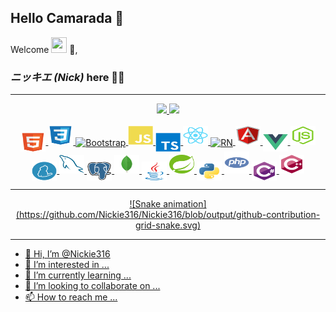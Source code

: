 
  ## Hello Camarada 👋
  <div>
   Welcome    <img height="25" width="25" src="https://github.com/Nickie316/backend/blob/master/Icons/russia.png" /> 🤝, <br>
</div>
 
  ### *ニッキエ (Nick)* here 🧙‍♂️
  <hr>

<div align="center">
  <a href="https://github.com/Nickie316">
  <img height="180em" src="https://github-readme-stats.vercel.app/api?username=Nickie316&show_icons=true&theme=dracula&include_all_commits=true&count_private=true"/>
  <img height="180em" src="https://github-readme-stats.vercel.app/api/top-langs/?username=Nickie316&layout=compact&langs_count=7&theme=dracula"/>
</div>

<div align="center"><br>

<!--   <img alt="VSC" height="30" width="40" src="https://github.com/devicons/devicon/blob/master/icons/vscode/vscode-original.svg"> -->

  <img align="center" alt="HTML" height="30" width="40" src="https://github.com/devicons/devicon/blob/master/icons/html5/html5-original.svg">

  <img alt="CSS" height="30" width="40" src="https://github.com/devicons/devicon/blob/master/icons/css3/css3-original.svg">

  <img align="center" alt="Bootstrap" height="30" width="30" src="https://github.com/Nickie316/backend/blob/master/Icons/Bootstrap.png">

  <img alt="Js" height="30" width="40" src="https://github.com/devicons/devicon/blob/master/icons/javascript/javascript-plain.svg">

  <img align="center" alt="Ts" height="30" width="40" src="https://github.com/devicons/devicon/blob/master/icons/typescript/typescript-plain.svg">

  <img alt="React" height="30" width="40" src="https://github.com/devicons/devicon/blob/master/icons/react/react-original.svg">

  <img align="center" alt="RN" height="30" width="30" src="https://github.com/Nickie316/backend/blob/master/Icons/RN.png">
  
  <img alt="Angular" height="30" width="40" src="https://github.com/devicons/devicon/blob/master/icons/angularjs/angularjs-original.svg">

  <img align="center" alt="VUE" height="30" width="40" src="https://github.com/devicons/devicon/blob/master/icons/vuejs/vuejs-original.svg">

  <img alt="Node" height="30" width="40" src="https://github.com/devicons/devicon/blob/master/icons/nodejs/nodejs-original.svg">

  <img align="center" alt="Yarn" height="30" width="40" src="https://github.com/devicons/devicon/blob/master/icons/yarn/yarn-original.svg">
  
  <img alt="MySQL" height="30" width="40" src="https://github.com/devicons/devicon/blob/master/icons/mysql/mysql-original.svg">

  <img align="center" alt="Postgress" height="30" width="40" src="https://github.com/devicons/devicon/blob/master/icons/postgresql/postgresql-original.svg">

  <img alt="Mongo" height="30" width="40" src="https://github.com/devicons/devicon/blob/master/icons/mongodb/mongodb-original.svg">

  <img align="center" alt="Java" height="30" width="40" src="https://github.com/devicons/devicon/blob/master/icons/java/java-original.svg">

  <img alt="SpringBoot" height="30" width="40" src="https://github.com/devicons/devicon/blob/master/icons/spring/spring-original.svg">

  <img align="center" alt="Python" height="30" width="40" src="https://github.com/devicons/devicon/blob/master/icons/python/python-original.svg">

  <img alt="PHP" height="35" width="40" src="https://github.com/devicons/devicon/blob/master/icons/php/php-plain.svg">

  <img align="center" alt="CS" height="30" width="40" src="https://github.com/devicons/devicon/blob/master/icons/csharp/csharp-original.svg">

  <img alt="C++" height="30" width="40" src="https://github.com/devicons/devicon/blob/master/icons/cplusplus/cplusplus-original.svg">

</div> <hr>
  
 <div align="center">
    ![Snake animation](https://github.com/Nickie316/Nickie316/blob/output/github-contribution-grid-snake.svg)
 </div> <hr>

- 👋 Hi, I’m @Nickie316
- 👀 I’m interested in ...
- 🌱 I’m currently learning ...
- 💞️ I’m looking to collaborate on ...
- 📫 How to reach me ...

<!---
Nickie316/Nickie316 is a ✨ special ✨ repository because its `README.md` (this file) appears on your GitHub profile.
You can click the Preview link to take a look at your changes.
--->
